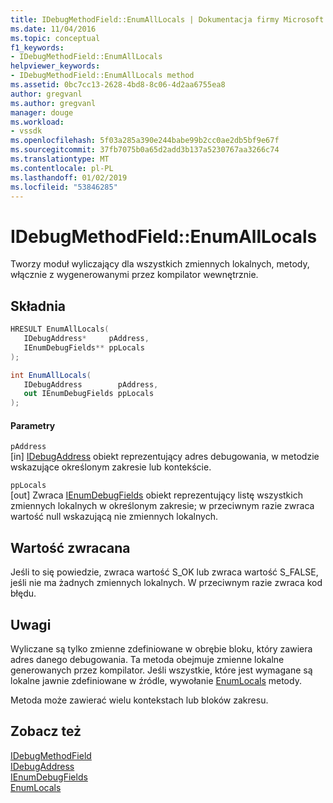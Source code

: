 ```yaml
---
title: IDebugMethodField::EnumAllLocals | Dokumentacja firmy Microsoft
ms.date: 11/04/2016
ms.topic: conceptual
f1_keywords:
- IDebugMethodField::EnumAllLocals
helpviewer_keywords:
- IDebugMethodField::EnumAllLocals method
ms.assetid: 0bc7cc13-2628-4bd8-8c06-4d2aa6755ea8
author: gregvanl
ms.author: gregvanl
manager: douge
ms.workload:
- vssdk
ms.openlocfilehash: 5f03a285a390e244babe99b2cc0ae2db5bf9e67f
ms.sourcegitcommit: 37fb7075b0a65d2add3b137a5230767aa3266c74
ms.translationtype: MT
ms.contentlocale: pl-PL
ms.lasthandoff: 01/02/2019
ms.locfileid: "53846285"
---
```

# <a name="idebugmethodfieldenumalllocals"></a>IDebugMethodField::EnumAllLocals
Tworzy moduł wyliczający dla wszystkich zmiennych lokalnych, metody, włącznie z wygenerowanymi przez kompilator wewnętrznie.  
  
## <a name="syntax"></a>Składnia  
  
```cpp  
HRESULT EnumAllLocals(   
   IDebugAddress*     pAddress,  
   IEnumDebugFields** ppLocals  
);  
```  
  
```csharp  
int EnumAllLocals(  
   IDebugAddress        pAddress,   
   out IEnumDebugFields ppLocals  
);  
```  
  
#### <a name="parameters"></a>Parametry  
 `pAddress`  
 [in] [IDebugAddress](../../../extensibility/debugger/reference/idebugaddress.md) obiekt reprezentujący adres debugowania, w metodzie wskazujące określonym zakresie lub kontekście.  
  
 `ppLocals`  
 [out] Zwraca [IEnumDebugFields](../../../extensibility/debugger/reference/ienumdebugfields.md) obiekt reprezentujący listę wszystkich zmiennych lokalnych w określonym zakresie; w przeciwnym razie zwraca wartość null wskazującą nie zmiennych lokalnych.  
  
## <a name="return-value"></a>Wartość zwracana  
 Jeśli to się powiedzie, zwraca wartość S_OK lub zwraca wartość S_FALSE, jeśli nie ma żadnych zmiennych lokalnych. W przeciwnym razie zwraca kod błędu.  
  
## <a name="remarks"></a>Uwagi  
 Wyliczane są tylko zmienne zdefiniowane w obrębie bloku, który zawiera adres danego debugowania. Ta metoda obejmuje zmienne lokalne generowanych przez kompilator. Jeśli wszystkie, które jest wymagane są lokalne jawnie zdefiniowane w źródle, wywołanie [EnumLocals](../../../extensibility/debugger/reference/idebugmethodfield-enumlocals.md) metody.  
  
 Metoda może zawierać wielu kontekstach lub bloków zakresu.  
  
## <a name="see-also"></a>Zobacz też  
 [IDebugMethodField](../../../extensibility/debugger/reference/idebugmethodfield.md)   
 [IDebugAddress](../../../extensibility/debugger/reference/idebugaddress.md)   
 [IEnumDebugFields](../../../extensibility/debugger/reference/ienumdebugfields.md)   
 [EnumLocals](../../../extensibility/debugger/reference/idebugmethodfield-enumlocals.md)